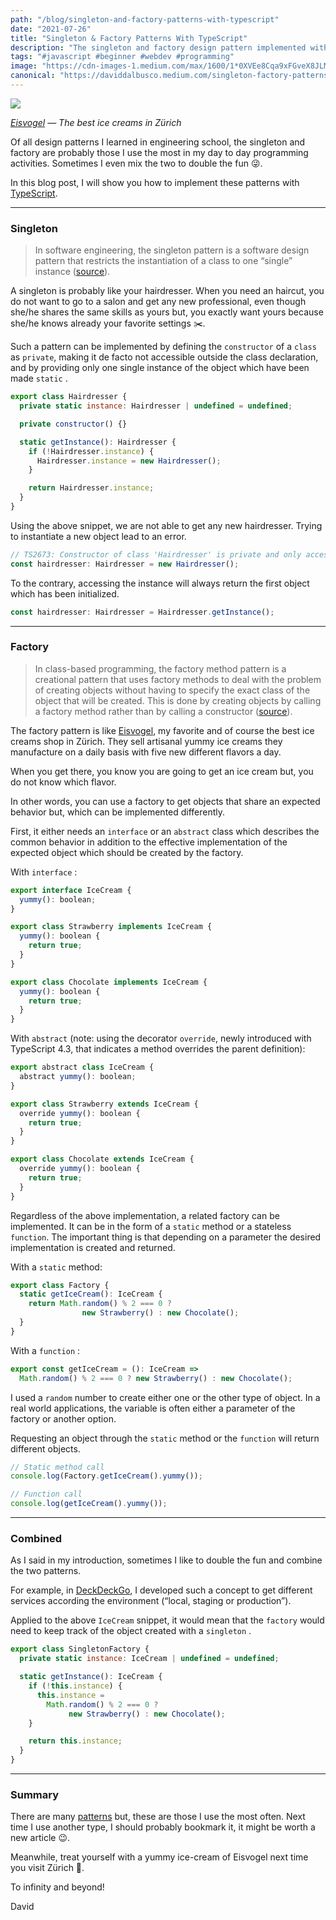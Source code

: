 ```yaml
---
path: "/blog/singleton-and-factory-patterns-with-typescript"
date: "2021-07-26"
title: "Singleton & Factory Patterns With TypeScript"
description: "The singleton and factory design pattern implemented with TypeScript, explained with a hairdresser and an ice creams shop examples."
tags: "#javascript #beginner #webdev #programming"
image: "https://cdn-images-1.medium.com/max/1600/1*0XVEe8Cqa9xFGveX8JLMxA.jpeg"
canonical: "https://daviddalbusco.medium.com/singleton-factory-patterns-with-typescript-59e5a405531e"
---
```


![](https://cdn-images-1.medium.com/max/1600/1*0XVEe8Cqa9xFGveX8JLMxA.jpeg)

*[Eisvogel](http://www.zentrale.ch/) — The best ice creams in Zürich*

Of all design patterns I learned in engineering school, the singleton and factory are probably those I use the most in my day to day programming activities. Sometimes I even mix the two to double the fun 😜.

In this blog post, I will show you how to implement these patterns with [TypeScript](https://www.typescriptlang.org/).

*****

### Singleton

> In software engineering, the singleton pattern is a software design pattern that restricts the instantiation of a class to one “single” instance ([source](https://en.wikipedia.org/wiki/Singleton_pattern)).

A singleton is probably like your hairdresser. When you need an haircut, you do not want to go to a salon and get any new professional, even though she/he shares the same skills as yours but, you exactly want yours because she/he knows already your favorite settings ✂️.

Such a pattern can be implemented by defining the `constructor` of a `class` as `private`, making it de facto not accessible outside the class declaration, and by providing only one single instance of the object which have been made `static` .

```javascript
export class Hairdresser {
  private static instance: Hairdresser | undefined = undefined;

  private constructor() {}

  static getInstance(): Hairdresser {
    if (!Hairdresser.instance) {
      Hairdresser.instance = new Hairdresser();
    }

    return Hairdresser.instance;
  }
}
```

Using the above snippet, we are not able to get any new hairdresser. Trying to instantiate a new object lead to an error.

```javascript
// TS2673: Constructor of class 'Hairdresser' is private and only accessible within the class declaration.
const hairdresser: Hairdresser = new Hairdresser();
```

To the contrary, accessing the instance will always return the first object which has been initialized.

```javascript
const hairdresser: Hairdresser = Hairdresser.getInstance();
```

*****

### Factory

> In class-based programming, the factory method pattern is a creational pattern that uses factory methods to deal with the problem of creating objects without having to specify the exact class of the object that will be created. This is done by creating objects by calling a factory method  rather than by calling a constructor ([source](https://en.wikipedia.org/wiki/Factory_method_pattern)).

The factory pattern is like [Eisvogel](https://www.gaultmillau.ch/zuri-isst/eisvogel-das-beste-glace-zurich), my favorite and of course the best ice creams shop in Zürich. They sell artisanal yummy ice creams they manufacture on a daily basis with five new different flavors a day.

When you get there, you know you are going to get an ice cream but, you do not know which flavor.

In other words, you can use a factory to get objects that share an expected behavior but, which can be implemented differently.

First, it either needs an `interface` or an `abstract` class which describes the common behavior in addition to the effective implementation of the expected object which should be created by the factory.

With `interface` :

```javascript
export interface IceCream {
  yummy(): boolean;
}

export class Strawberry implements IceCream {
  yummy(): boolean {
    return true;
  }
}

export class Chocolate implements IceCream {
  yummy(): boolean {
    return true;
  }
}
```

With `abstract` (note: using the decorator `override`, newly introduced with TypeScript 4.3, that indicates a method overrides the parent definition):

```javascript
export abstract class IceCream {
  abstract yummy(): boolean;
}

export class Strawberry extends IceCream {
  override yummy(): boolean {
    return true;
  }
}

export class Chocolate extends IceCream {
  override yummy(): boolean {
    return true;
  }
}
```

Regardless of the above implementation, a related factory can be implemented. It can be in the form of a `static` method or a stateless `function`. The important thing is that depending on a parameter the desired implementation is created and returned.

With a `static` method:

```javascript
export class Factory {
  static getIceCream(): IceCream {
    return Math.random() % 2 === 0 ? 
                new Strawberry() : new Chocolate();
  }
}
```

With a `function` :

```javascript
export const getIceCream = (): IceCream =>
  Math.random() % 2 === 0 ? new Strawberry() : new Chocolate();
```

I used a `random` number to create either one or the other type of object. In a real world applications, the variable is often either a parameter of the factory or another option.

Requesting an object through the `static` method or the `function` will return different objects.

```javascript
// Static method call 
console.log(Factory.getIceCream().yummy());

// Function call
console.log(getIceCream().yummy());
```

*****

### Combined

As I said in my introduction, sometimes I like to double the fun and combine the two patterns.

For example, in [DeckDeckGo](https://github.com/deckgo/deckdeckgo/), I developed such a concept to get different services according the environment (“local, staging or production”).

Applied to the above `IceCream` snippet, it would mean that the `factory` would need to keep track of the object created with a `singleton` .

```javascript
export class SingletonFactory {
  private static instance: IceCream | undefined = undefined;

  static getInstance(): IceCream {
    if (!this.instance) {
      this.instance =
        Math.random() % 2 === 0 ? 
             new Strawberry() : new Chocolate();
    }

    return this.instance;
  }
}
```

*****

### Summary

There are many [patterns](https://en.wikipedia.org/wiki/Software_design_pattern) but, these are those I use the most often. Next time I use another type, I should probably bookmark it, it might be worth a new article 😉.

Meanwhile, treat yourself with a yummy ice-cream of Eisvogel next time you visit Zürich 🍦.

To infinity and beyond!

David
